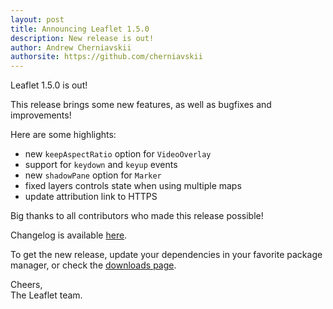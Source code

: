 ```yaml
---
layout: post
title: Announcing Leaflet 1.5.0
description: New release is out! 
author: Andrew Cherniavskii
authorsite: https://github.com/cherniavskii
---
```


Leaflet 1.5.0 is out!

This release brings some new features, as well as bugfixes and improvements!

Here are some highlights:
- new `keepAspectRatio` option for `VideoOverlay`
- support for `keydown` and `keyup` events
- new `shadowPane` option for `Marker`
- fixed layers controls state when using multiple maps
- update attribution link to HTTPS

Big thanks to all contributors who made this release possible!

Changelog is available [here](https://github.com/Leaflet/Leaflet/blob/main/CHANGELOG.md).

To get the new release, update your dependencies in your favorite package manager, or check the [downloads page](https://leafletjs.com/download.html).

Cheers,<br>
The Leaflet team.

